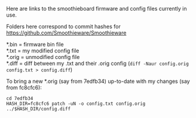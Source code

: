 Here are links to the smoothieboard firmware and config files currently in use.

Folders here correspond to commit hashes for https://github.com/Smoothieware/Smoothieware

*.bin = firmware bin file  
*.txt = my modified config file  
*.orig = unmodified config file  
*.diff = diff between my .txt and their .orig config (`diff -Naur config.orig config.txt > config.diff`)

To bring a new *.orig (say from 7edfb34) up-to-date with my changes (say from fc8cfc6):
```
cd 7edfb34
HASH_DIR=fc8cfc6 patch -uN -o config.txt config.orig  ../$HASH_DIR/config.diff
```
